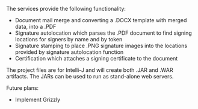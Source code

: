 The services provide the following functionality:
- Document mail merge and converting a .DOCX template with merged data, into a .PDF
- Signature autolocation which parses the .PDF document to find signing locations for signers by name and by token
- Signature stamping to place .PNG signature images into the locations provided by signature autolocation function
- Certification which attaches a signing certificate to the document

The project files are for Intelli-J and will create both .JAR and .WAR artifacts. The JARs can be used to run as stand-alone web servers.

Future plans:
- Implement Grizzly
